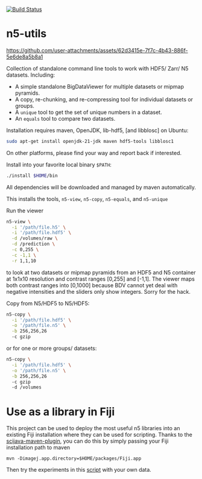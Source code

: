 [![Build Status](https://github.com/saalfeldlab/n5-utils/actions/workflows/build-main.yml/badge.svg)](https://github.com/saalfeldlab/n5-utils/actions/workflows/build-main.yml)

# n5-utils

https://github.com/user-attachments/assets/62d3415e-7f7c-4b43-886f-5e6de8a5b8a1

Collection of standalone command line tools to work with HDF5/ Zarr/ N5 datasets.  Including:

- A simple standalone BigDataViewer for multiple datasets or mipmap pyramids.
- A copy, re-chunking, and re-compressing tool for individual datasets or groups.
- A `unique` tool to get the set of unique numbers in a dataset.
- An `equals` tool to compare two datasets.

Installation requires maven, OpenJDK, lib-hdf5, [and libblosc] on Ubuntu:
```bash
sudo apt-get install openjdk-21-jdk maven hdf5-tools libblosc1
```
On other platforms, please find your way and report back if interested.

Install into your favorite local binary `$PATH`:
```bash
./install $HOME/bin
```
All dependencies will be downloaded and managed by maven automatically.

This installs the tools, `n5-view`, `n5-copy`, `n5-equals`, and `n5-unique`

Run the viewer
```bash
n5-view \
  -i '/path/file.h5' \
  -i '/path/file.hdf5' \
  -d /volumes/raw \
  -d /prediction \
  -c 0,255 \
  -c -1,1 \
  -r 1,1,10
```
to look at two datasets or mipmap pyramids from an HDF5 and N5 container at 1x1x10 resolution and contrast ranges [0,255] and [-1,1].  The viewer maps both contrast ranges into [0,1000] because BDV cannot yet deal with negative intensities and the sliders only show integers.  Sorry for the hack.

Copy from N5/HDF5 to N5/HDF5:
```bash
n5-copy \
  -i '/path/file.hdf5' \
  -o '/path/file.n5' \
  -b 256,256,26
  -c gzip
```
or for one or more groups/ datasets:
```bash
n5-copy \
  -i '/path/file.hdf5' \
  -o '/path/file.n5' \
  -b 256,256,26
  -c gzip
  -d /volumes
```

# Use as a library in Fiji

This project can be used to deploy the most useful n5 libraries into an existing Fiji installation where they can be used for scripting.  Thanks to the [scijava-maven-plugin](https://github.com/scijava/scijava-maven-plugin), you can do this by simply passing your Fiji installation path to maven
```
mvn -Dimagej.app.directory=$HOME/packages/Fiji.app
```
Then try the experiments in this [script](https://github.com/saalfeldlab/n5-utils/blob/master/scripts/n5-examples.bsh) with your own data.
